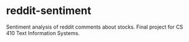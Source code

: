 # reddit-sentiment
Sentiment analysis of reddit comments about stocks. Final project for CS 410 Text Information Systems.
